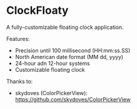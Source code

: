 # ClockFloaty

A fully-customizable floating clock application.

Features:
- Precision until 100 millisecond (HH:mm:ss.SS)
- North American date format (MM dd, yyyy)
- 24-hour adn 12-hour systems
- Customizable floating clock


Thanks to:
- skydoves (ColorPickerView): https://github.com/skydoves/ColorPickerView
